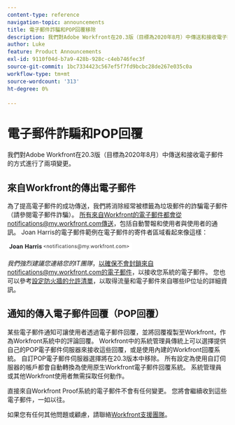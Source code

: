 ```yaml
---
content-type: reference
navigation-topic: announcements
title: 電子郵件詐騙和POP回覆移除
description: 我們對Adobe Workfront在20.3版（目標為2020年8月）中傳送和接收電子郵件的方式進行了兩項變更。
author: Luke
feature: Product Announcements
exl-id: 9110f04d-b7a9-428b-928c-c4eb746fec3f
source-git-commit: 1bc7334423c567ef5f7fd9bcbc28de267e035c0a
workflow-type: tm+mt
source-wordcount: '313'
ht-degree: 0%

---
```


# 電子郵件詐騙和POP回覆

我們對Adobe Workfront在20.3版（目標為2020年8月）中傳送和接收電子郵件的方式進行了兩項變更。

## 來自Workfront的傳出電子郵件

為了提高電子郵件的成功傳送，我們將消除經常被標籤為垃圾郵件的詐騙電子郵件（請參閱電子郵件詐騙）。 所有來自Workfront的電子郵件都會從notifications@my.workfront.com傳送，包括自動警報和使用者與使用者的通訊。 Joan Harris的電子郵件範例在電子郵件的寄件者區域看起來像這樣：

![](assets/noreply.png)

*我們強烈建議您連絡您的IT團隊*，以確保不會封鎖來自notifications@my.workfront.com的電子郵件，以接收您系統的電子郵件。 您也可以參考[設定防火牆的允許清單](../../../administration-and-setup/get-started-wf-administration/configure-your-firewall.md)，以取得流量和電子郵件來自哪些IP位址的詳細資訊。

## 通知的傳入電子郵件回覆（POP回覆）

某些電子郵件通知可讓使用者透過電子郵件回覆，並將回覆複製至Workfront，作為Workfront系統中的評論回覆。 Workfront中的系統管理員傳統上可以選擇提供自己的POP電子郵件伺服器來接收這些回覆，或是使用內建的Workfront回覆系統。 自訂POP電子郵件伺服器選擇將在20.3版本中移除。 所有設定為使用自訂伺服器的帳戶都會自動轉換為使用原生Workfront電子郵件回覆系統。 系統管理員或其他Workfront使用者無需採取任何動作。

直接來自Workfront Proof系統的電子郵件不會有任何變更。 您將會繼續收到這些電子郵件，一如以往。

如果您有任何其他問題或顧慮，請聯絡[Workfront支援團隊](https://one.workfront.com/s/support?language=en_US)。
